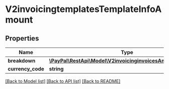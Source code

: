 # V2invoicingtemplatesTemplateInfoAmount

## Properties
Name | Type | Description | Notes
------------ | ------------- | ------------- | -------------
**breakdown** | [**\PayPal\RestApi\Model\V2invoicinginvoicesAmountBreakdown**](V2invoicinginvoicesAmountBreakdown.md) |  | [optional] 
**currency_code** | **string** |  | [optional] 

[[Back to Model list]](../README.md#documentation-for-models) [[Back to API list]](../README.md#documentation-for-api-endpoints) [[Back to README]](../README.md)


